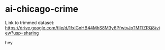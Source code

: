 # ai-chicago-crime

Link to trimmed dataset:
https://drive.google.com/file/d/1fxlGnHB44MhS8M3y6PfwtvJpTMTlZRQ8/view?usp=sharing


hey

